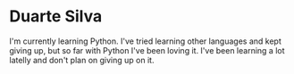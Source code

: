 <h1>Duarte Silva</h1>
<p>I'm currently learning Python. I've tried learning other languages and kept giving up, but so far with Python I've been loving it. I've been learning a lot latelly and don't plan on giving up on it.</p>
